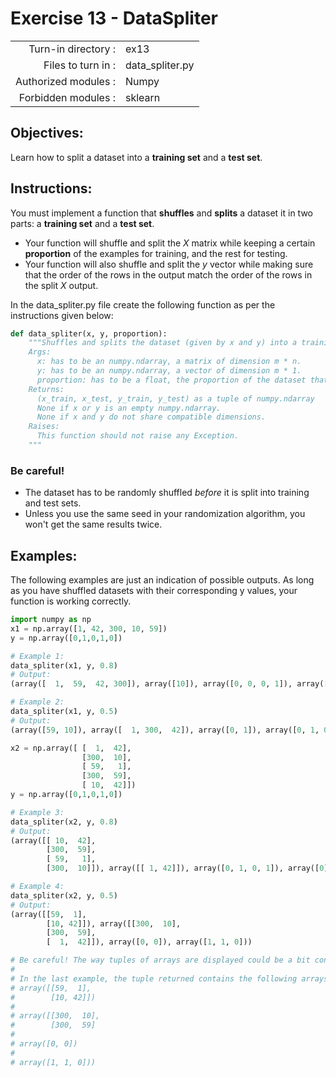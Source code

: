# Exercise 13 - DataSpliter

|                         |                     |
| -----------------------:| ------------------  |
|   Turn-in directory :   |  ex13               |
|   Files to turn in :    |  data_spliter.py   |
|   Authorized modules :  |  Numpy              |
|   Forbidden modules :   |  sklearn            |

## Objectives:  

Learn how to split a dataset into a **training set** and a **test set**.

## Instructions:
You must implement a function that **shuffles** and **splits** a dataset it in two parts: a **training set** and a **test set**.  
- Your function will shuffle and split the $X$ matrix while keeping a certain **proportion** of the examples for training, and the rest for testing.  
- Your function will also shuffle and split the $y$ vector while making sure that the order of the rows in the output match the order of the rows in the split $X$ output.


In the data_spliter.py file create the following function as per the instructions given below:
```python
def data_spliter(x, y, proportion):
    """Shuffles and splits the dataset (given by x and y) into a training and a test set, while respecting the given proportion of examples to be kept in the traning set.
    Args:
      x: has to be an numpy.ndarray, a matrix of dimension m * n.
      y: has to be an numpy.ndarray, a vector of dimension m * 1.
      proportion: has to be a float, the proportion of the dataset that will be assigned to the training set.
    Returns:
      (x_train, x_test, y_train, y_test) as a tuple of numpy.ndarray
      None if x or y is an empty numpy.ndarray.
      None if x and y do not share compatible dimensions.
    Raises:
      This function should not raise any Exception.
    """
```
### Be careful! 
- The dataset has to be randomly shuffled _before_ it is split into training and test sets. 
- Unless you use the same seed in your randomization algorithm, you won't get the same results twice. 

## Examples:
The following examples are just an indication of possible outputs. As long as you have shuffled datasets with their corresponding y values, your function is working correctly.
```python
import numpy as np
x1 = np.array([1, 42, 300, 10, 59])
y = np.array([0,1,0,1,0])

# Example 1:
data_spliter(x1, y, 0.8)
# Output:
(array([  1,  59,  42, 300]), array([10]), array([0, 0, 0, 1]), array([1]))

# Example 2:
data_spliter(x1, y, 0.5)
# Output:
(array([59, 10]), array([  1, 300,  42]), array([0, 1]), array([0, 1, 0]))

x2 = np.array([ [  1,  42],
                [300,  10],
                [ 59,   1],
                [300,  59],
                [ 10,  42]])
y = np.array([0,1,0,1,0])

# Example 3:
data_spliter(x2, y, 0.8)
# Output:
(array([[ 10,  42],
        [300,  59],
        [ 59,   1],
        [300,  10]]), array([[ 1, 42]]), array([0, 1, 0, 1]), array([0]))

# Example 4:
data_spliter(x2, y, 0.5)
# Output:
(array([[59,  1],
        [10, 42]]), array([[300,  10],
        [300,  59],
        [  1,  42]]), array([0, 0]), array([1, 1, 0]))

# Be careful! The way tuples of arrays are displayed could be a bit confusing... 
# 
# In the last example, the tuple returned contains the following arrays: 
# array([[59,  1],
#        [10, 42]])
#
# array([[300,  10],
#        [300,  59]
#
# array([0, 0])
#
# array([1, 1, 0]))
```
